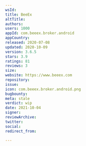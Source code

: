 ```yaml
---
wsId: 
title: BeeEx
altTitle: 
authors: 
users: 1000
appId: com.beeex.broker.android
appCountry: 
released: 2020-07-08
updated: 2020-10-09
version: 3.6.5
stars: 3.9
ratings: 81
reviews: 3
size: 
website: https://www.beeex.com
repository: 
issue: 
icon: com.beeex.broker.android.png
bugbounty: 
meta: stale
verdict: wip
date: 2021-10-04
signer: 
reviewArchive: 
twitter: 
social: 
redirect_from: 

---
```


